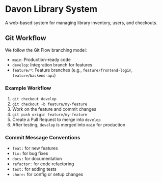 # Davon Library System

A web-based system for managing library inventory, users, and checkouts.

## Git Workflow

We follow the Git Flow branching model:

- `main`: Production-ready code
- `develop`: Integration branch for features
- `feature/*`: Feature branches (e.g., `feature/frontend-login`, `feature/backend-api`)

### Example Workflow

1. `git checkout develop`
2. `git checkout -b feature/my-feature`
3. Work on the feature and commit changes
4. `git push origin feature/my-feature`
5. Create a Pull Request to merge into `develop`
6. After testing, `develop` is merged into `main` for production

### Commit Message Conventions

- `feat:` for new features
- `fix:` for bug fixes
- `docs:` for documentation
- `refactor:` for code refactoring
- `test:` for adding tests
- `chore:` for config or setup changes
